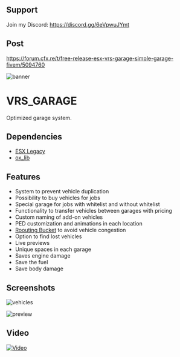 ## Support

Join my Discord: https://discord.gg/6eVpwuJYmt

## Post

https://forum.cfx.re/t/free-release-esx-vrs-garage-simple-garage-fivem/5094760

![banner](https://cdn.discordapp.com/attachments/1068013967798181949/1105331650998566942/vrs_garage_banner.png)
# VRS_GARAGE

Optimized garage system.




## Dependencies
 - [ESX Legacy](https://github.com/esx-framework/esx_core/releases)
 - [ox_lib](https://github.com/overextended/ox_lib/releases)


## Features

- System to prevent vehicle duplication
- Possibility to buy vehicles for jobs
- Special garage for jobs with whitelist and without whitelist
- Functionality to transfer vehicles between garages with pricing
- Custom naming of add-on vehicles
- PED customization and animations in each location
- [Roouting Bucket](https://cookbook.fivem.net/2020/11/27/routing-buckets-split-game-state/) to avoid vehicle congestion
- Option to find lost vehicles
- Live previews
- Unique spaces in each garage
- Saves engine damage
- Save the fuel
- Save body damage


## Screenshots

![vehicles](https://cdn.discordapp.com/attachments/1068013967798181949/1105333221027221575/image.png)

![preview](https://cdn.discordapp.com/attachments/1068013967798181949/1105332565449130175/image.png)
## Video

[![Video](https://img.youtube.com/vi/z7Fb3mx9JwA/0.jpg)](https://www.youtube.com/watch?v=z7Fb3mx9JwA)
